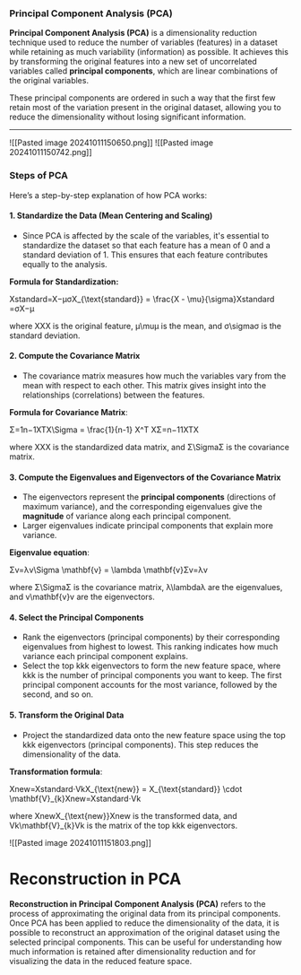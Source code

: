 ### Principal Component Analysis (PCA)

**Principal Component Analysis (PCA)** is a dimensionality reduction technique used to reduce the number of variables (features) in a dataset while retaining as much variability (information) as possible. It achieves this by transforming the original features into a new set of uncorrelated variables called **principal components**, which are linear combinations of the original variables.

These principal components are ordered in such a way that the first few retain most of the variation present in the original dataset, allowing you to reduce the dimensionality without losing significant information.

---
![[Pasted image 20241011150650.png]] ![[Pasted image 20241011150742.png]]
### Steps of PCA

Here’s a step-by-step explanation of how PCA works:

#### 1. **Standardize the Data (Mean Centering and Scaling)**

- Since PCA is affected by the scale of the variables, it's essential to standardize the dataset so that each feature has a mean of 0 and a standard deviation of 1. This ensures that each feature contributes equally to the analysis.

**Formula for Standardization:**

Xstandard=X−μσX_{\text{standard}} = \frac{X - \mu}{\sigma}Xstandard​=σX−μ​

where XXX is the original feature, μ\muμ is the mean, and σ\sigmaσ is the standard deviation.

#### 2. **Compute the Covariance Matrix**

- The covariance matrix measures how much the variables vary from the mean with respect to each other. This matrix gives insight into the relationships (correlations) between the features.

**Formula for Covariance Matrix**:

Σ=1n−1XTX\Sigma = \frac{1}{n-1} X^T XΣ=n−11​XTX

where XXX is the standardized data matrix, and Σ\SigmaΣ is the covariance matrix.

#### 3. **Compute the Eigenvalues and Eigenvectors of the Covariance Matrix**

- The eigenvectors represent the **principal components** (directions of maximum variance), and the corresponding eigenvalues give the **magnitude** of variance along each principal component.
- Larger eigenvalues indicate principal components that explain more variance.

**Eigenvalue equation**:

Σv=λv\Sigma \mathbf{v} = \lambda \mathbf{v}Σv=λv

where Σ\SigmaΣ is the covariance matrix, λ\lambdaλ are the eigenvalues, and v\mathbf{v}v are the eigenvectors.

#### 4. **Select the Principal Components**

- Rank the eigenvectors (principal components) by their corresponding eigenvalues from highest to lowest. This ranking indicates how much variance each principal component explains.
- Select the top kkk eigenvectors to form the new feature space, where kkk is the number of principal components you want to keep. The first principal component accounts for the most variance, followed by the second, and so on.

#### 5. **Transform the Original Data**

- Project the standardized data onto the new feature space using the top kkk eigenvectors (principal components). This step reduces the dimensionality of the data.

**Transformation formula**:

Xnew=Xstandard⋅VkX_{\text{new}} = X_{\text{standard}} \cdot \mathbf{V}_{k}Xnew​=Xstandard​⋅Vk​

where XnewX_{\text{new}}Xnew​ is the transformed data, and Vk\mathbf{V}_{k}Vk​ is the matrix of the top kkk eigenvectors.

![[Pasted image 20241011151803.png]]

# Reconstruction in PCA
**Reconstruction in Principal Component Analysis (PCA)** refers to the process of approximating the original data from its principal components. Once PCA has been applied to reduce the dimensionality of the data, it is possible to reconstruct an approximation of the original dataset using the selected principal components. This can be useful for understanding how much information is retained after dimensionality reduction and for visualizing the data in the reduced feature space.